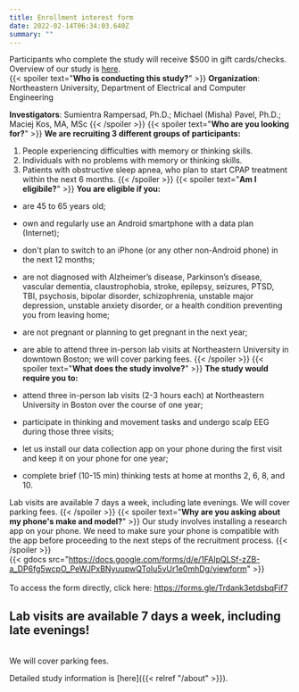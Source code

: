 ```yaml
---
title: Enrollment interest form
date: 2022-02-14T06:34:03.640Z
summary: ""
---
```

Participants who complete the study will receive $500 in gift cards/checks.
<br>
Overview of our study is [here](https://www.cognition.nu/).
<br>
{{< spoiler text="**Who is conducting this study?**" >}}
**Organization**: Northeastern University, Department of Electrical and Computer Engineering

**Investigators**: Sumientra Rampersad, Ph.D.; Michael (Misha) Pavel, Ph.D.; Maciej Kos, MA, MSc
{{< /spoiler >}}
{{< spoiler text="**Who are you looking for?**" >}}
**We are recruiting 3 different groups of participants:**

1. People experiencing difficulties with memory or thinking skills. 
2. Individuals with no problems with memory or thinking skills.
3. Patients with obstructive sleep apnea, who plan to start CPAP treatment within the next 6 months.
{{< /spoiler >}}
{{< spoiler text="**Am I eligibile?**" >}}
**You are eligible if you:**

* are 45 to 65 years old;
* own and regularly use an Android smartphone with a data plan (Internet); 
* don't plan to switch to an iPhone (or any other non-Android phone) in the next 12 months;
* are not diagnosed with Alzheimer’s disease, Parkinson’s disease, vascular dementia, claustrophobia, stroke, epilepsy, seizures, PTSD, TBI, psychosis, bipolar disorder, schizophrenia,  unstable major depression, unstable anxiety disorder, or a health condition preventing you from leaving home;
* are not pregnant or planning to get pregnant in the next year;
* are able to attend three in-person lab visits at Northeastern University in downtown Boston; we will cover parking fees.
{{< /spoiler >}}
{{< spoiler text="**What does the study involve?**" >}}
**The study would require you to:**

* attend three in-person lab visits (2-3 hours each) at Northeastern University in Boston over the course of one year;
* participate in thinking and movement tasks and undergo scalp EEG during those three visits;
* let us install our data collection app on your phone during the first visit and keep it on your phone for one year;
* complete brief (10-15 min) thinking tests at home at months 2, 6, 8, and 10.

Lab visits are available 7 days a week, including late evenings. We will cover parking fees.
{{< /spoiler >}}
{{< spoiler text="**Why are you asking about my phone's make and model?**" >}}
Our study involves installing a research app on your phone. We need to make sure your phone is compatible with the app before proceeding to the next steps of the recruitment process. 
{{< /spoiler >}}
<br>
{{< gdocs src="https://docs.google.com/forms/d/e/1FAIpQLSf-zZB-a_DP6fg5wcpO_PeWJPxBNyuupwQToIu5vUr1e0mhDg/viewform" >}}
<br>
<br>
To access the form directly, click here: https://forms.gle/Trdank3etdsbqFif7
## **Lab visits** **are available 7 days a week, including late evenings!**
<br>
We will cover parking fees.
<br>

Detailed study information is [here]({{< relref "/about" >}}).
